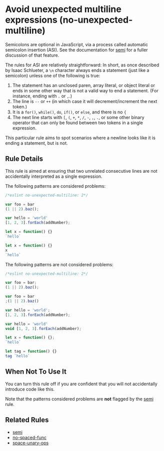 # Avoid unexpected multiline expressions (no-unexpected-multiline)

Semicolons are optional in JavaScript, via a process called automatic semicolon insertion (ASI). See the documentation for [semi](./semi.md) for a fuller discussion of that feature.

The rules for ASI are relatively straightforward: In short, as once described by Isaac Schlueter, a `\n` character always ends a statement (just like a semicolon) unless one of the following is true:

1. The statement has an unclosed paren, array literal, or object literal or ends in some other way that is not a valid way to end a statement. (For instance, ending with `.` or `,`.)
2. The line is `--` or `++` (in which case it will decrement/increment the next token.)
3. It is a `for()`, `while()`, `do`, `if()`, or `else`, and there is no `{`
4. The next line starts with `[`, `(`, `+`, `*`, `/`, `-`, `,`, `.`, or some other binary operator that can only be found between two tokens in a single expression.

This particular rule aims to spot scenarios where a newline looks like it is ending a statement, but is not.

## Rule Details

This rule is aimed at ensuring that two unrelated consecutive lines are not accidentally interpreted as a single expression.

The following patterns are considered problems:

```js
/*eslint no-unexpected-multiline: 2*/

var foo = bar
(1 || 2).baz();

var hello = 'world'
[1, 2, 3].forEach(addNumber);

let x = function() {}
`hello`

let x = function() {}
x
`hello`
```

The following patterns are not considered problems:

```js
/*eslint no-unexpected-multiline: 2*/

var foo = bar;
(1 || 2).baz();

var foo = bar
;(1 || 2).baz()

var hello = 'world';
[1, 2, 3].forEach(addNumber);

var hello = 'world'
void [1, 2, 3].forEach(addNumber);

let x = function() {};
`hello`

let tag = function() {}
tag `hello`
```

## When Not To Use It

You can turn this rule off if you are confident that you will not accidentally introduce code like this.

Note that the patterns considered problems are **not** flagged by the [semi](semi.md) rule.

## Related Rules

* [semi](semi.md)
* [no-spaced-func](no-spaced-func.md)
* [space-unary-ops](space-unary-ops.md)

